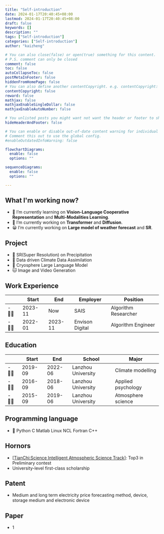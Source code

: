 ```yaml
---
title: "Self-introduction"
date: 2024-01-17T20:40:45+08:00
lastmod: 2024-01-17T20:40:45+08:00
draft: false
keywords: []
description: ""
tags: ["Self-introduction"]
categories: ["Self-introduction"]
author: "kaizheng"

# You can also close(false) or open(true) something for this content.
# P.S. comment can only be closed
comment: false
toc: false
autoCollapseToc: false
postMetaInFooter: false
hiddenFromHomePage: false
# You can also define another contentCopyright. e.g. contentCopyright: "This is another copyright."
contentCopyright: false
reward: false
mathjax: false
mathjaxEnableSingleDollar: false
mathjaxEnableAutoNumber: false

# You unlisted posts you might want not want the header or footer to show
hideHeaderAndFooter: false

# You can enable or disable out-of-date content warning for individual posts.
# Comment this out to use the global config.
#enableOutdatedInfoWarning: false

flowchartDiagrams:
  enable: false
  options: ""

sequenceDiagrams: 
  enable: false
  options: ""

---
```

<!-- --> 

## What I'm working now?
- 🌻 I’m currently learning on **Vision-Language Cooperative Representation** and **Multi-Modalities Learning**.
- 🤔 I’m currently working on **Transformer** and **Diffusion**.
- 😀 I’m currently working on **Large model of weather forecast** and **SR**.

## Project
- 🚀 SR(Super Resolution) on Precipitation
- 🌱 Data driven Climate Data Assimilation
- 🚀 Cryosphere Large Language Model
- 🐱‍ Image and Video Generation

## Work Experience
<!-- 
- 👨‍💻‍ 2023-11 Now     SAIS             Algorithm Researcher
- 👨‍💻‍ 2022-01 2023-11 Envison Digital  Algorithm Engineer
-->
|      | Start   | End     | Employer        | Position              |
|------|---------|---------|-----------------|-----------------------|
| - 👨‍💻‍ | 2023-11 | Now     | SAIS            | Algorithm Researcher  |
| - 👨‍💻‍ | 2022-01 | 2023-11 | Envison Digital | Algorithm Engineer    |

## Education
<!-- 
- 🎓 2019-09-01:2022-06-01 Lanzhou University Climate modelling
- 🎓 2015-09-01:2019-06-01 Lanzhou University Atmosphere science
--> 
|      | Start   | End     | School             | Major              |
|------|---------|---------|--------------------|--------------------|
| - 👨‍🎓‍ | 2019-09 | 2022-06 | Lanzhou University | Climate modelling  |
| - 👨‍🎓‍ | 2016-09 | 2018-06 | Lanzhou University | Applied psychology |
| - 👨‍🎓‍ | 2015-09 | 2019-06 | Lanzhou University | Atmosphere science |

## Programming language
- 🏹 Python C Matlab Linux NCL Fortran C++

## Hornors
- [[TianChi:Science Intelligent Atmospheric Science Track](https://tianchi.aliyun.com/competition/entrance/532111/information)]: Top3 in Preliminary contest
- University-level first-class scholarship

## Patent
- Medium and long term electricity price forecasting method, device, storage medium and electronic device

## Paper
- 1